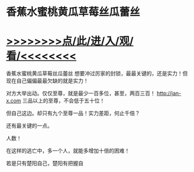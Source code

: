 # 香蕉水蜜桃黄瓜草莓丝瓜蕾丝

# <a href="https://github.com/aihcr/keda/issues/1">>>>>>>>>点/此/进/入/观/看/<<<<<<<<</a>

香蕉水蜜桃黄瓜草莓丝瓜蕾丝
想要冲过厉家的封锁，最最关键的，还是实力！但现在自己偏偏最最欠缺的就是实力！

对方大举出动。仅仅至尊，就是最少一百多位，甚至，两百三百！
http://jan-x.com
三品以上的至尊，不会低于五十位！

但自己这边。却只有九个至尊一品！实力差距，何止千倍？

还有最关键的一点。

人数！

在这样的逃亡中，多一个人，就能多增加十倍的困难！

若是只有楚阳自己，楚阳有把握自
